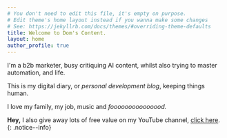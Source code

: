```yaml
---
# You don't need to edit this file, it's empty on purpose.
# Edit theme's home layout instead if you wanna make some changes
# See: https://jekyllrb.com/docs/themes/#overriding-theme-defaults
title: Welcome to Dom's Content.
layout: home
author_profile: true
---
```


I'm a b2b marketer, busy critiquing AI content, whilst also trying to master automation, and life. 

This is my digital diary, or *personal development blog*, keeping things human.

I love my family, my job, music and *fooooooooooooood.*

  **Hey,** I also give away lots of free value on my YouTube channel, [click here](https://youtube.com/@doms-content). 
  {: .notice--info}
  
